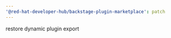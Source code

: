 ```yaml
---
'@red-hat-developer-hub/backstage-plugin-marketplace': patch
---
```


restore dynamic plugin export
